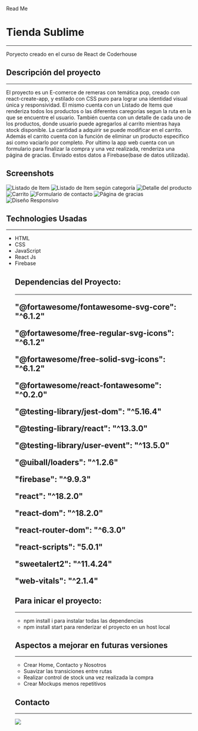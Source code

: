 Read Me
<h1 style="color: #efa51">Tienda Sublime</h1>
<hr style="color: #efa51">
<p>Poryecto creado en el curso de React de Coderhouse</p>
<h2 style="color: #efa51">Descripción del proyecto</h2>
<hr>
<p>El proyecto es un E-comerce de remeras con temática pop, creado con react-create-app, y estilado con CSS puro para lograr una identidad visual única y responsividad.
El mismo cuenta con un Listado de Items que renderiza todos los productos o las diferentes caregorías segun la ruta en la que se encuentre el usuario. También cuenta con un detalle de cada uno de los productos, donde usuario puede agregarlos al carrito mientras haya stock disponible. 
La cantidad a adquirir se puede modificar en el carrito. Además el carrito cuenta con la función de eliminar un producto especifico asi como vaciarlo por completo. Por ultimo la app web cuenta con un formulario para finalizar la compra y una vez realizada, renderiza una página de gracias. Enviado estos datos a Firebase(base de datos utilizada).</p>
<h2 style="color: #efa51">Screenshots</h2>
<img src="https://res.cloudinary.com/dveku4pvl/image/upload/v1662322778/home_ta3iti.jpg" alt="Listado de Item">
<img src="https://res.cloudinary.com/dveku4pvl/image/upload/v1662322778/categoria_gcbj8m.jpg" alt="Listado de Item según categoría">
<img src="https://res.cloudinary.com/dveku4pvl/image/upload/v1662322778/detalle_b42qri.jpg" alt="Detalle del producto">
<img src="https://res.cloudinary.com/dveku4pvl/image/upload/v1662322778/carrito_hxjaa7.jpg" alt="Carrito">
<img src="https://res.cloudinary.com/dveku4pvl/image/upload/v1662322778/checkout_wtsnux.jpg" alt="Formulario de contacto">
<img src="https://res.cloudinary.com/dveku4pvl/image/upload/v1662322778/pagina-gracias_ieuqq8.jpg" alt="Página de gracias">
<img src="https://res.cloudinary.com/dveku4pvl/image/upload/v1662322778/responsive_pn8xzp.jpg" alt="Diseño Responsivo">
<h2 style="color: #efa51">Technologies Usadas</h2>
<hr>
<ul>
<li>HTML</li>
<li>CSS</li>
<li>JavaScript</li>
<li>React Js</li>
<li>Firebase</li>
<h2 style="color: #efa51">Dependencias del Proyecto:</>
<hr style="color: #efa51">
<p>"@fortawesome/fontawesome-svg-core": "^6.1.2" </p>
<p>"@fortawesome/free-regular-svg-icons": "^6.1.2"</p>
<p>"@fortawesome/free-solid-svg-icons": "^6.1.2"</p>
<p>"@fortawesome/react-fontawesome": "^0.2.0"</p>
<p>"@testing-library/jest-dom": "^5.16.4"</p>
<p>"@testing-library/react": "^13.3.0"</p>
<p>"@testing-library/user-event": "^13.5.0"</p>
<p>"@uiball/loaders": "^1.2.6"</p>
<p>"firebase": "^9.9.3"</p>
<p>"react": "^18.2.0"</p>
<p>"react-dom": "^18.2.0"</p>
<p> "react-router-dom": "^6.3.0"</p>
<p>"react-scripts": "5.0.1"</p>
<p>"sweetalert2": "^11.4.24"</p>
<p> "web-vitals": "^2.1.4"</p>
<h2 style="color: #efa51">Para inicar el proyecto:</h2>
<hr style="color: #efa51">
<ul>
<li>npm install i para instalar todas las dependencias</li>
<li>npm install start para renderizar el proyecto en un host local</li>
</ul>
<h2 style="color: #efa51"> Aspectos a mejorar en futuras versiones</h2>
<hr>
<ul>
<li>Crear Home, Contacto y Nosotros</li>
<li>Suavizar las transiciones entre rutas</li>
<li>Realizar control de stock una vez realizada la compra</li>
<li>Crear Mockups menos repetitivos</li>
</ul>
<h2>Contacto</h2>
<hr>
<a href="https://www.linkedin.com/in/german-varas-186087236/"><img target="_blank" src="https://cdn.jsdelivr.net/gh/devicons/devicon/icons/linkedin/linkedin-original.svg" style="color: #efa51">